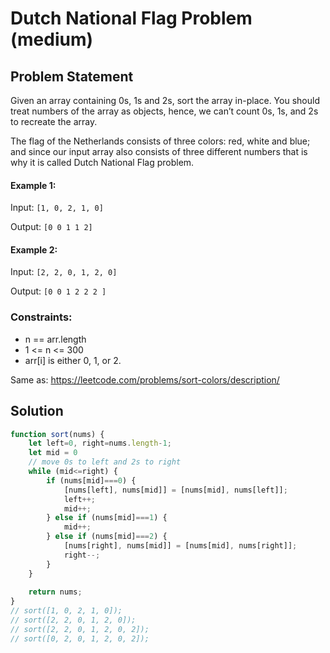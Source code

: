 # Dutch National Flag Problem (medium)

## Problem Statement
Given an array containing 0s, 1s and 2s, sort the array in-place. You should treat numbers of the array as objects, hence, we can’t count 0s, 1s, and 2s to recreate the array.

The flag of the Netherlands consists of three colors: red, white and blue; and since our input array also consists of three different numbers that is why it is called Dutch National Flag problem.

#### Example 1:
Input: `[1, 0, 2, 1, 0]`

Output: `[0 0 1 1 2]`

#### Example 2:
Input: `[2, 2, 0, 1, 2, 0]`

Output: `[0 0 1 2 2 2 ]`

### Constraints:
- n == arr.length
- 1 <= n <= 300
- arr[i] is either 0, 1, or 2.

Same as: https://leetcode.com/problems/sort-colors/description/

## Solution

```javascript
function sort(nums) {
    let left=0, right=nums.length-1;
    let mid = 0
    // move 0s to left and 2s to right
    while (mid<=right) {
        if (nums[mid]===0) {
            [nums[left], nums[mid]] = [nums[mid], nums[left]];
            left++;
            mid++;
        } else if (nums[mid]===1) {
            mid++;
        } else if (nums[mid]===2) {
            [nums[right], nums[mid]] = [nums[mid], nums[right]];
            right--;
        }
    }
    
    return nums;
}
// sort([1, 0, 2, 1, 0]);
// sort([2, 2, 0, 1, 2, 0]);
// sort([2, 2, 0, 1, 2, 0, 2]);
// sort([0, 2, 0, 1, 2, 0, 2]);
```
